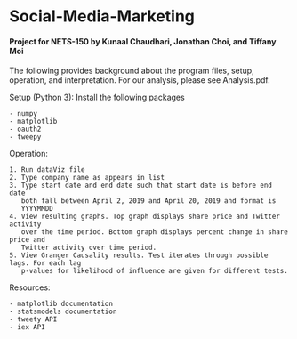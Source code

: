 # Social-Media-Marketing

#### Project for NETS-150 by Kunaal Chaudhari, Jonathan Choi, and Tiffany Moi

The following provides background about the program files, setup, operation, and interpretation.
For our analysis, please see Analysis.pdf.

Setup (Python 3):
Install the following packages

	- numpy
	- matplotlib
	- oauth2
	- tweepy

Operation:

	1. Run dataViz file
	2. Type company name as appears in list
	3. Type start date and end date such that start date is before end date
	   both fall between April 2, 2019 and April 20, 2019 and format is 
	   YYYYMMDD
	4. View resulting graphs. Top graph displays share price and Twitter activity
	   over the time period. Bottom graph displays percent change in share price and 
	   Twitter activity over time period.
	5. View Granger Causality results. Test iterates through possible lags. For each lag
	   p-values for likelihood of influence are given for different tests.


Resources:

	- matplotlib documentation
	- statsmodels documentation
	- tweety API
	- iex API
